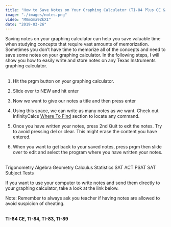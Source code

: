 ```yaml
---
title: "How to Save Notes on Your Graphing Calculator (TI-84 Plus CE & TI-84 Plus)"
image: "./images/notes.png"
video: "M0mGma9ZkXI"
date: "2019-03-26"
---
```


Saving notes on your graphing calculator can help you save valuable time when studying concepts that require vast amounts of memorization. Sometimes you don’t have time to memorize all of the concepts and need to save some notes on your graphing calculator. In the following steps, I will show you how to easily write and store notes on any Texas Instruments graphing calculator.<br></br>

1. Hit the prgm button on your graphing calculator.

2. Slide over to NEW and hit enter

3. Now we want to give our notes a title and then press enter

4. Using this space, we can write as many notes as we want. Check out InfinityCalcs [Where To Find](https://www.infinitycalcs.com/ti-84-ce/where-to-find/) section to locate any command.

5. Once you have written your notes, press 2nd Quit to exit the notes. Try to avoid pressing del or clear. This might erase the content you have entered.

6. When you want to get back to your saved notes, press prgm then slide over to edit and select the program where you have written your notes.<br></br>

Trigonometry
Algebra
Geometry
Calculus
Statistics
SAT
ACT
PSAT
SAT Subject Tests

If you want to use your computer to write notes and send them directly to your graphing calculator, take a look at the link below.

Note: Remember to always ask you teacher if having notes are allowed to avoid suspicion of cheating.
<br></br>

**TI-84 CE, TI-84, TI-83, TI-89**
